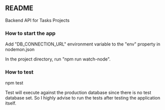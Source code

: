 ## README

Backend API for Tasks Projects

### How to start the app

Add "DB_CONNECTION_URL" environment variable to the "env" property in nodemon.json

In the project directory, run "npm run watch-node".

### How to test

npm test

Test will execute against the production database since there is no test database set.
So I highly advise to run the tests after testing the application itself.
